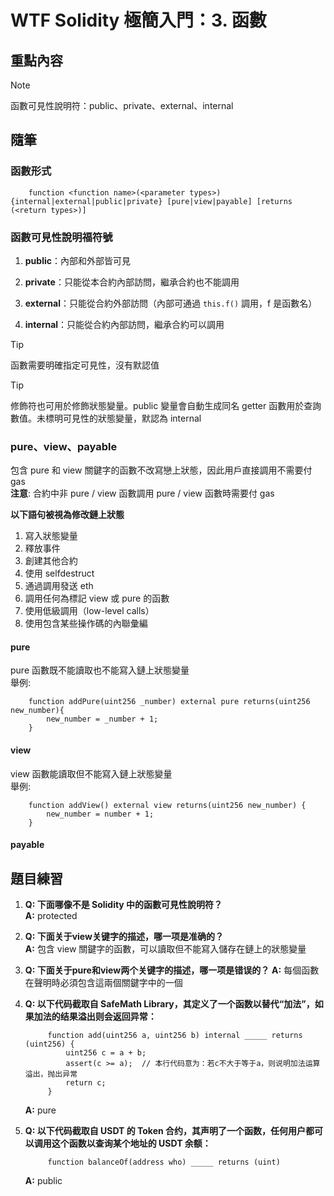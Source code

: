 # WTF Solidity 極簡入門：3. 函數

## 重點內容

> [!NOTE]
> 函數可見性說明符：public、private、external、internal

## 隨筆

### 函數形式

```solidity
    function <function name>(<parameter types>) {internal|external|public|private} [pure|view|payable] [returns (<return types>)]
```

### 函數可見性說明福符號

1. **public**：內部和外部皆可見

2. **private**：只能從本合約內部訪問，繼承合約也不能調用

3. **external**：只能從合約外部訪問（內部可通過 `this.f()` 調用，f 是函數名）

4. **internal**：只能從合約內部訪問，繼承合約可以調用

>[!TIP]
> 函數需要明確指定可見性，沒有默認值

> [!TIP]
> 修飾符也可用於修飾狀態變量。public 變量會自動生成同名 getter 函數用於查詢數值。未標明可見性的狀態變量，默認為 internal

### pure、view、payable

包含 pure 和 view 關鍵字的函數不改寫戀上狀態，因此用戶直接調用不需要付 gas  
**注意**: 合約中非 pure / view 函數調用 pure / view 函數時需要付 gas

**以下語句被視為修改鏈上狀態**  

1. 寫入狀態變量
2. 釋放事件
3. 創建其他合約
4. 使用 selfdestruct
5. 通過調用發送 eth
6. 調用任何為標記 view 或 pure 的函數
7. 使用低級調用（low-level calls）
8. 使用包含某些操作碼的內聯彙編

#### pure

pure 函數既不能讀取也不能寫入鏈上狀態變量  
舉例:

```solidity
    function addPure(uint256 _number) external pure returns(uint256 new_number){
        new_number = _number + 1;
    }
```

#### view

view 函數能讀取但不能寫入鏈上狀態變量  
舉例:

```solidity
    function addView() external view returns(uint256 new_number) {
        new_number = number + 1;
    }
```

#### payable

## 題目練習

1. **Q: 下面哪像不是 Solidity 中的函數可見性說明符？**  
   **A:** protected

2. **Q: 下面关于view关键字的描述，哪一项是准确的？**  
   **A:** 包含 view 關鍵字的函數，可以讀取但不能寫入儲存在鏈上的狀態變量

3. **Q: 下面关于pure和view两个关键字的描述，哪一项是错误的？**
   **A:** 每個函數在聲明時必須包含這兩個關鍵字中的一個

4. **Q:  以下代码截取自 SafeMath Library，其定义了一个函数以替代“加法”，如果加法的结果溢出则会返回异常：**

   ```solidity
        function add(uint256 a, uint256 b) internal _____ returns (uint256) {
            uint256 c = a + b;
            assert(c >= a);  // 本行代码意为：若c不大于等于a，则说明加法运算溢出，抛出异常
            return c;
        }
   ```

   **A:** pure

5. **Q: 以下代码截取自 USDT 的 Token 合约，其声明了一个函数，任何用户都可以调用这个函数以查询某个地址的 USDT 余额：**

   ```solidity
        function balanceOf(address who) _____ returns (uint)
   ```

   **A:** public

<!--
__        __    _ _        _                _             _          _
\ \      / /_ _(_) |_     / \     _ __ ___ (_)_ __  _   _| |_ ___   | |
 \ \ /\ / / _` | | __|   / _ \   | '_ ` _ \| | '_ \| | | | __/ _ \  | |
  \ V  V / (_| | | |_   / ___ \  | | | | | | | | | | |_| | ||  __/  |_|
   \_/\_/ \__,_|_|\__| /_/   \_\ |_| |_| |_|_|_| |_|\__,_|\__\___|  (_)

                                                                                     ... ...  .. ...
                                                                                ... ..';cloodolc:;.  ....
                                                                          ......'cx0XXXXXXXXXXXXXXX0ko:'. ..
                                                                        . 'dOKXXXXXXXXXXXXXK00XXXXXXXXXXKkl,...
                                                                      .. dXXXXXXXXXXXXXXx:.,,,.:KXXXXXXXXXKXKd; '.
                                                                     .. cXXXXXXXXXXXXXK,.o0XXXO ;K0koc,''',,,,,........
                                                                    . 'xXXXXXXXXXXXXXXo xXXXXXXO;'';cok0XXXXXXXXXXK0Oo'..
                                                                   . cXXXXXXXXXXXXXXXK'.XXXXXXXXXXXXkl:;;,';XXXXXXXXXXXl ,.  .        .. .
                                                                  . .XXXXXXXXXXXOo:,'';0XXXXXXXXXXXx:dOKKO0XXXXXXXXXXXXK .;:;;  .......   ......
                                                                  . cXXXXXXXXX0;.cxOKXXXXXXXXXXXXXXX0c'...'KXXXXXXXXXXXo dXXXXd 'c;'..';cdkxoc,.....
                                                                  . cXXXXXXXXX: 0XXXXXXXXXXXXXXXXXXXx:x0XXXXXXXXXXXXXXX,..'0XXX:  'cdkkkkkkkkkkkxo;....
                                                                    ,XXXXXXXXX.,XXXXXXXXXXXXXXXXXXXXXXXXXXXXXXXXXXXXXXXXXK.;Xx'.lkkkkkkkkkkkkkkkkkkkxc'...
                                                                  . :XXXXXXKd'.0XXXXXXXXXXXXXXXXXXXXXXXXXXXXXXXXXXXXXXXXXX'.; ckkkkkkkkkkkkkkkkkkkkkkkkx; ..
                                                                 . oXXXXXXd.;xXXXXXXXXXXXX0l;,,:XXXXXXXXXXXXXXXXXXXXXXXXXX' .dkkkkkkkkkkkkkkkkkkkkkkkkkkkd' .
                                                                  'XXXXXXX.'XXXXXXXXXXXXXXol0XXXXXXXXXXXXXXXXXXXXXXXXXXXXX, xkkkkkkkkkkkkkkkkkkkkkkkkkkkkkkl. .
                                                                   0XXXXXX; XXXXXXXXXXXXXXXXXKolkXXXXXXXXXXXXXXXXXXXXXXXXx ;kkkkkkkkkkkkkkkkkkkkkkkkkkkkkkkkk; .
                                                                   'XXXXXXo OXXXXXXXXXXXXXXXXk   0XXXXXXXXXXXXXXXXXXXXXXk 'kkkkkkkkkkkkkkkkkkkkkkkkkkkkkkkkkkko. .
                                                                 ' 'XXXXXXl 0XXXXXXXXXXXXXXXXX0dkXXXXXXXX..'..lXXXXXXXXO 'kkkkkkkkkkkkkkkkkkkkkkkkkkkkkkkkkkkkkk; .
                                                              ... :0XXXXXK.,XX0c;0XXXXXXXXXXXXXXXXXXXXXXd :l oXXXXXXXXK..xkkkkkkkkkkkkkkkkkkkkkkkkkkkkkkkkkkkkkkkc .
                                                           .. .;o0XXXXXX0,.KXX.;OXXXXXXXll0XXXXXXXXXXXXK.,X..XXXXXXXXX; lkkkkkkkkkkkkkkkkkkkkkkkkkkkkkkkkkkkkkkkkko .
                          ..                                   ,looolc;.  .kXX:KXXO;;dXXk:.cKXXXXXXXXXK'.Kl xXXXXXXXXo :kkkkkkkkkkkkkkkkkkkkkkkk.,kkkkkkkkkkkkkkkkkd..
                        .dd; .                                              .;xXXXO'..KXXX0:.oXX0l;XXK,.0d oXXXXXXXX: :kkkkkkkkkkkkkkkkkkkkkkkkl :kkkkkkkkkkkkkkkkkkl .
                        ,KKK;                  ...                             .ckXXXXXXXXXXk.,,.:kXk.;Xl dXXXXXXX0. ckkkkkkkkkkkkkkkkkkkkkkkkx..kkkkkkkkkkkkkkkkkkkk: .
                       ,,KKK0...             . ,:' '.  .''..                      .:xKXXXXXXXKoxX0o,.dO,.kXXXXXXXo.'dkkkkkkkkkkkkkkkkkkkkkkkkk, dkkkkkkkkkkkkkkkkkkkkk; .
                       :;KKKK0;.......        'KKKd 'kko;  ...,.                      'l0XXXXXXXx';.','oKXXXXXXk' ckkkkkkkkkkkkkkkkkkkkkkkkkko :kkkkkkkkkkkkkkkkkkkkkkk.
                       c.KKKKKK0' cxo;.;      .kKKK .KKKO ;KKk; '.                 .. .'.',:ldkOKXXXXXXXXXKOo:'.;xkkkkkkkkkkkkkkkkkkkkkkkkkkl ,kkkkkkkkkkkkkkkkkkkkkkkk: .
                        .cKKKKKK' KKKKd ,       dKKx :KKk cKKKKOc..,            ....':llllc;,'.....'',,''.   'ckkkkkkkkkkkkkkkkkkkkkkkkkkkk; :kkkkkkkkkkkkkkkkkkkkkkkkkk
                         .;0KKKKl kKKKKO,.,.     :0Kd ;KK: kKKKKK0c.',     .....';cllllllllllllllllllc,. .;lxkkkkkkkkkkkkkkkkkkkkkkkkkkkkx..okkkkkkkkkkkkkkkkkkkkkkkkkkk: .
                          ..xKKK0.'KKKKKKk:....., .dKO'.xK; dKKKKKK0l'.....',:lllllllllllllllllllc;'..':okkkkkkkkkkkkkkkkkkkkkkkkkkkkkkkc.,xkkkkkkkkkkkkkkkkkkkkkkkkkkkkx
                           .:dKKKO.:KKKKKKKKkl:,   ..dKl.,do'.lKKKKKKKOdc;...',;cclllllllllc:;'...,cokkkkkkkkkkkkkkkkkkkkkkkkkkkkkkkkk:..okkkkkkkkkkkkkkkkkkkkkkkkkkkkkkk.
                            'OKKKKk.;0KKKKKKKKKK ,OKo.'d0ocKKOOKKKKKKKKKKKKOxl;  ..........'';cokkkkkkkkkkkkkkkkkkkkkkkkkkkkkkkkkkkkc. lkkkkkkkkkkkkkkkkkkkkkkkkkkkkkkkkkc
                              l0KKK0;.OKKKKKKKKK; OKKKo.'dKKKKKKKKKKKKKKKKKKKKKo ;kkkkkkkkkkkkkkkkkkkkkkkkkkkkkkkkkkkkkkkkkkkkkkkx:.'..kkkkkkkkkkkkkkkkkkkkkkkkkkkkkkkkkkk
                                ,dKKK0KKKKKKKKKK0..l0KKKd,.lKKKKKKKKKKKKKKKKKKKK. xkkkkkkkkkkkkkkkkkkkkkkkkkkkkkkkkkkkkkkkkkkkd;..;xX;.kkkkkkkkkkkkkkkkkkkkkkkkkkkkkkkkkkk
                                   ;oOKKKKKKKKK0, '..:kKKK00KKKKKKK00KKKKKKKKKKK. kkkkkkkkkkkkkkkkkkkkkkkkkkkkkkkkkkkkkkkkkl,..ckXXXX0 ckkkkkkkkkkkkkkkkkkkkkkkkkkkkkkkkkk.
                                      .;ldkOkdc..cllc'.';lxOKKKKKKK0lldk0KKKKKO,.lkkkkkkkkkkkkkkkkkkkkkkkkkkkkkkkkkkkkkoc'.'lOXXXXXXXX.'kkkkkkkkkkkkkkkkkkkkkkkkkkkkkkkkkk;
                                                ',;;::c;,'....,:lxOKKKkldKKK0l.,xkkkkkkkkkkkkkkkkkkkkkkkkkkkkkkkkkdc;'.', ,XXXXXXXXXXX: xkkxxxxdoollcccc::::clodxkkkkkkkkko
                                                                    ..,:cc;..,dkkkkkkkkkkkkkkkkkkkkkkkkkkkkxdl:,..  :dkkk .XXXXXXXXXXXO,';;;;;::ccloddxxdooolc;,'..,:loxkkk
                                                                                 ..,,;;;:::c::::::;;;;,...        . cc:;, 'XXXXXXXXXXXXXXXXXXXXXXXXXXXXXXXXXXXXXXX0xo:,...,
                                                                                                                  . .clddkKXXXXXXXXXXXXXXXXXXXXXXXXXXXXXXXXXXXXXXXXXXXXXKOd
                                                                                                                  . :XXXXXXXXXXXXXXXXXXXXXXXXXXXXXXXXXXXXXXXXXXXXXXXXXXXXXX
                                                                                                                  . cXXXXXXXXXXXXXXXXXXXXXXXXXXXXXXXXXXXXXXXXXXXXXXXXXXXXXX
                                                                                                                  . :XXXXXXXXXXXXXXXXXXXXXXXXXXXXXXXXXXXXXXXXXXXXXXXXXXXXXX
                                                                                                                  . lXXXXXXXXXXXXXXXXXXXXXXXXXXXXXXXXXXXXXXXXXXXXXXXXXXXXXX
                                                                                                               .... xKOkxddolcc:;,,,,,''''''''''',,,;;;::clloxOKXXXXXXXXXXk
                                                                                                           ...'.    .....'',,;:cclodddxxxxdxxxdddddoooollcc:;,..':oOXXXXXXl
                                                                                                    ..... ...,;clodxkkkkkkkkkkkkkkkkkkkkkkkkkkkkkkkkkkkkkkkkkkkkdl;..,oKXX.
                                                                                                ......,:ldxkkkkkkkkkkkkkkkkkkkkkkkkkkkkkkkkkkkkkkkkkkkkkkkkkkkkkkkkkxl'.:x
                                                                                             ...':oxkkkkkkkkkkkkkkkkkkkkkkkkkkkddkkkkkkkkkkkkkkkkkkkkkkkkkkkkkkkkkkkkkko'
                                                                                          ...'cxkkkkkkkkkkkkkkkkkkkkkkkkkkdc;'..:kkkkkkkkkkkkkkkkkkkkkkkkkkkkkkkkkkkkkkkk.
                                                                                       ...'cxkkkkkkkkkkkkkkkkkkkkkkkkkxl;'';lxkkkkkkkkkkkkkkkkkkkkkkkkkkkkkkkkkkkkkkkkkkd .
                                                                                     ...:dkkkkkkkkkkkkkkkkkkkkkkkkkkl,.,lxkkkkkkkkkkkkkkkkkkkkkkkkkkkkkkkkkkkkkkkkkkkkkx. c
                                                                                   ..'okkkkkkkkkkkkkkkkkkkkkkkkkxl,',lxkkkkkkkkkkkkkkkkkkkkkkkkkkkkkkkkkkkkkkkkkkkkkkkk. ;o
                                                                                 ..'dkkkkkkkkkkkkkkkkkkkkkkkkxc,,;okkkkkkkkkkkkkkkkkkkkkkkkkkkkkkkkkkkkkkkkkkkkkkkkkkk; ,od
                                                                                . lkkkkkkkkkkkkkkkkkkkkkkkkx;.;dkkkkkkkkkkkkkkkkkkkkkkkkkkkkkkkkkkkkkkkkkkkkkkkkkkkkk; ,odd
                                                                               ..dkkkkkkkkkkkkkkkkkkkkkkkkc.;xkkkkkkkkkkkkkkkkkkkkkkkkkkkkkkkkkkkkkkkkkkkkkkkkkkkkkx' ,looo
                                                                              . dkkkkkkkkkkkkkkkkkkkkkkkx'.okkkkkkkkkkkkkkkkkkkkkkkkkkkkkkkkkkkkkkkkkkkkkkkkkkkkkkc .;loddd
                                                                             . lkkkkkkkkkkkkkkkkkkkkkkkd.;xkkkkkkkkkkkkkkkkkkkkkkkkkkkkkkkkkkkkkkkkkkkkkkkkkkkkkx' .coddddd
                                                                               oooooooooooooooooooooooo..ooooooooooooooooooooooooooooooooooooooooooooooooooooooo. .;:cccccc

-->
